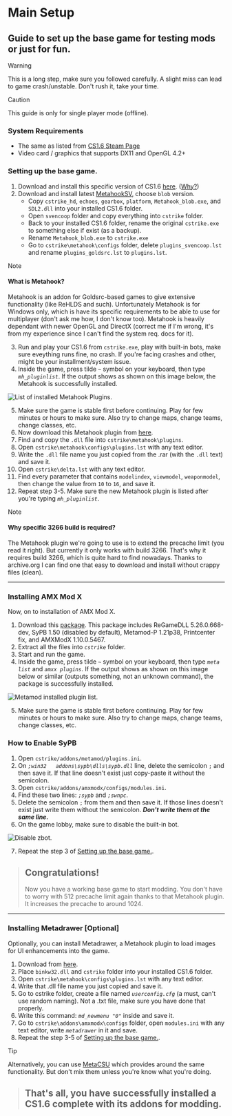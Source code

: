 # Main Setup
## Guide to set up the base game for testing mods or just for fun.

> [!WARNING]
> This is a long step, make sure you followed carefully. A slight miss can lead to game crash/unstable.
> Don't rush it, take your time.

> [!CAUTION]
> This guide is only for single player mode (offline).

### System Requirements
- The same as listed from [CS1.6 Steam Page](https://store.steampowered.com/app/10/CounterStrike/)
- Video card / graphics that supports DX11 and OpenGL 4.2+

### Setting up the base game.

1. Download and install this specific version of CS1.6 [here](https://archive.org/details/counter-strike-1.6_202106). ([Why?](#why-must-3266))
2. Download and install latest [MetahookSV](https://github.com/hzqst/MetaHookSv/releases/), choose `blob` version.
   - Copy `cstrike_hd`, `echoes`, `gearbox`, `platform`, `Metahook_blob.exe`, and `SDL2.dll` into your installed CS1.6 folder.
   - Open `svencoop` folder and copy everything into `cstrike` folder.
   - Back to your installed CS1.6 folder, rename the original `cstrike.exe` to something else if exist (as a backup).
   - Rename `Metahook_blob.exe` to `cstrike.exe`
   - Go to `cstrike\metahook\configs` folder, delete `plugins_svencoop.lst` and rename `plugins_goldsrc.lst` to `plugins.lst`.

> [!NOTE]
> #### What is Metahook?
> Metahook is an addon for Goldsrc-based games to give extensive functionality (like ReHLDS and such). Unfortunately Metahook is for Windows only, which is have its specific requirements to be able to use for multiplayer (don't ask me how, I don't know too). Metahook is heavily dependant with newer OpenGL and DirectX (correct me if I'm wrong, it's from my experience since I can't find the system req. docs for it).

3. Run and play your CS1.6 from `cstrike.exe`, play with built-in bots, make sure eveything runs fine, no crash. If you're facing crashes and other, might be your installment/system issue.
4. Inside the game, press tilde `~` symbol on your keyboard, then type _`mh_pluginlist`_. If the output shows as shown on this image below, the Metahook is successfully installed.

![List of installed Metahook Plugins.](https://i.imgur.com/77nEkmr.png)

5. Make sure the game is stable first before continuing. Play for few minutes or hours to make sure. Also try to change maps, change teams, change classes, etc.
6. Now download this Metahook plugin from [here](https://www.mediafire.com/file/nh8ui1ht070k96u/MH_Precache.rar/file).
7. Find and copy the `.dll` file into `cstrike\metahook\plugins`.
8. Open `cstrike\metahook\configs\plugins.lst` with any text editor.
9. Write the `.dll` file name you just copied from the .rar (with the `.dll` text) and save it.
10. Open `cstrike\delta.lst` with any text editor.
11. Find every parameter that contains `modelindex`, `viewmodel`, `weaponmodel`, then change the value from `10` to `16`, and save it.
12. Repeat step 3-5. Make sure the new Metahook plugin is listed after you're typing _`mh_pluginlist`_.

<a name="why-must-3266"></a>
> [!NOTE]
> #### Why specific 3266 build is required?
> The Metahook plugin we're going to use is to extend the precache limit (you read it right). But currently it only works with build 3266. That's why it requires build 3266, which is quite hard to find nowadays. Thanks to archive.org I can find one that easy to download and install without crappy files (clean).
---
### Installing AMX Mod X
Now, on to installation of AMX Mod X.

1. Download this [package](https://github.com/asdian/CS1.6-Singleplayer-Setup/blob/main/AMX%20Mod%20X%20Starter%20Pack.rar). This package includes ReGameDLL 5.26.0.668-dev, SyPB 1.50 (disabled by default), Metamod-P 1.21p38, Printcenter fix, and AMXModX 1.10.0.5467.
2. Extract all the files into _`cstrike`_ folder.
3. Start and run the game.
4. Inside the game, press tilde `~` symbol on your keyboard, then type _`meta list`_ and _`amxx plugins`_. If the output shows as shown on this image below or similar (outputs something, not an unknown command), the package is successfully installed.

![Metamod installed plugin list.](https://i.imgur.com/1KR8It3.png)

5. Make sure the game is stable first before continuing. Play for few minutes or hours to make sure. Also try to change maps, change teams, change classes, etc.

### How to Enable SyPB
1. Open `cstrike/addons/metamod/plugins.ini`.
2. On _`;win32   addons\sypb\dlls\sypb.dll`_ line, delete the semicolon `;` and then save it. If that line doesn't exist just copy-paste it without the semicolon.
3. Open `cstrike/addons/amxmodx/configs/modules.ini`.
4. Find these two lines: _`;sypb`_ and _`;swnpc`_.
5. Delete the semicolon `;` from them and then save it. If those lines doesn't exist just write them without the semicolon. _**Don't write them at the same line.**_
6. On the game lobby, make sure to disable the built-in bot.

![Disable zbot.](https://i.imgur.com/AeW3eUx.png)

7. Repeat the step 3 of [Setting up the base game.](https://github.com/asdian/CS1.6-Tuts/blob/main/CS1.6%20Base%20Game%20Tut.md#setting-up-the-base-game).

> Congratulations!
> -
> Now you have a working base game to start modding. You don't have to worry with 512 precache limit again thanks to that Metahook plugin. It increases the precache to around 1024.
---

### Installing Metadrawer [Optional]
Optionally, you can install Metadrawer, a Metahook plugin to load images for UI enhancements into the game.

1. Download from [here](https://gamebanana.com/mods/39420).
2. Place `binkw32.dll` and `cstrike` folder into your installed CS1.6 folder.
3. Open `cstrike\metahook\configs\plugins.lst` with any text editor.
4. Write that .dll file name you just copied and save it.
5. Go to cstrike folder, create a file named _`userconfig.cfg`_ (a must, can't use random naming). Not a .txt file, make sure you have done that properly.
6. Write this command: _`md_newmenu "0"`_ inside and save it.
7. Go to `cstrike\addons\amxmodx\configs` folder, open `modules.ini` with any text editor, write _`metadrawer`_ in it and save.
8. Repeat the step 3-5 of [Setting up the base game.](https://github.com/asdian/CS1.6-Tuts/blob/main/CS1.6%20Base%20Game%20Tut.md#setting-up-the-base-game).

> [!TIP]
> Alternatively, you can use [MetaCSU](https://csumods.blogspot.com/2023/06/cs16-plugin-metahook-mhmetacsu-v02.html) which provides around the same functionality. But don't mix them unless you're know what you're doing.

> That's all, you have successfully installed a CS1.6 complete with its addons for modding.
> -
